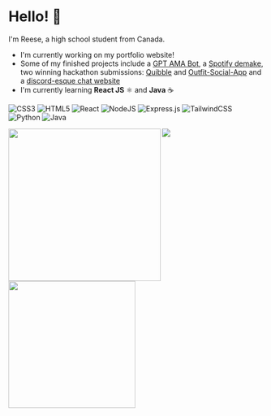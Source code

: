 # Hello! 👋
I'm Reese, a high school student from Canada.

- I'm currently working on my portfolio website!
- Some of my finished projects include a [GPT AMA Bot](https://github.com/r-chong/GPT-Interview-Bot), a [Spotify demake](https://github.com/r-chong/spotty), two winning hackathon submissions: [Quibble](https://devpost.com/software/quibble-g4tmov) and [Outfit-Social-App](https://devpost.com/software/outfit-social-app) and a [discord-esque chat website](https://github.com/r-chong/chat)
- I'm currently learning **React JS** ⚛️ and **Java** ☕

![CSS3](https://img.shields.io/badge/css3-%231572B6.svg?style=for-the-badge&logo=css3&logoColor=white) ![HTML5](https://img.shields.io/badge/html5-%23E34F26.svg?style=for-the-badge&logo=html5&logoColor=white) ![React](https://img.shields.io/badge/react-%2320232a.svg?style=for-the-badge&logo=react&logoColor=%2361DAFB) ![NodeJS](https://img.shields.io/badge/node.js-6DA55F?style=for-the-badge&logo=node.js&logoColor=white) ![Express.js](https://img.shields.io/badge/express.js-%23404d59.svg?style=for-the-badge&logo=express&logoColor=%2361DAFB) ![TailwindCSS](https://img.shields.io/badge/tailwindcss-%2338B2AC.svg?style=for-the-badge&logo=tailwind-css&logoColor=white) ![Python](https://img.shields.io/badge/python-3670A0?style=for-the-badge&logo=python&logoColor=ffdd54) ![Java](https://img.shields.io/badge/java-%23ED8B00.svg?style=for-the-badge&logo=java&logoColor=white)

[<img align="left" src="https://github-readme-stats.vercel.app/api?username=r-chong&show_icons=true&count_private=true&hide_border=true&theme=github_dark" width="300" />](#)
 [<img align="left" src="https://github-readme-stats.vercel.app/api/top-langs/?username=r-chong&hide_border=true&layout=compact&theme=github_dark" width="250"/>](#)

<img src="https://komarev.com/ghpvc/?username=r-chong"/>

